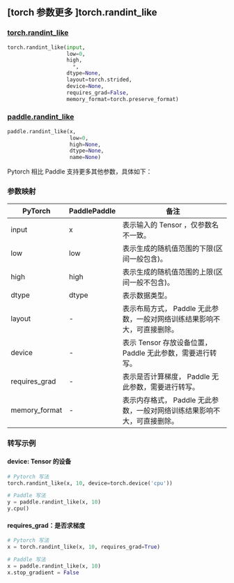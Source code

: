 ## [torch 参数更多 ]torch.randint_like

### [torch.randint_like](https://pytorch.org/docs/stable/generated/torch.randint_like.html?highlight=randint_like#torch.randint_like)

```python
torch.randint_like(input,
                   low=0,
                   high,
                     *,
                   dtype=None,
                   layout=torch.strided,
                   device=None,
                   requires_grad=False,
                   memory_format=torch.preserve_format)
```

### [paddle.randint_like](https://www.paddlepaddle.org.cn/documentation/docs/zh/api/paddle/randint_like_cn.html)

```python
paddle.randint_like(x,
                    low=0,
                    high=None,
                    dtype=None,
                    name=None)
```

Pytorch 相比 Paddle 支持更多其他参数，具体如下：

### 参数映射

| PyTorch       | PaddlePaddle | 备注                                                         |
| ------------- | ------------ | ------------------------------------------------------------ |
| input         | x            | 表示输入的 Tensor ，仅参数名不一致。                         |
| low           | low          | 表示生成的随机值范围的下限(区间一般包含)。                   |
| high          | high         | 表示生成的随机值范围的上限(区间一般不包含)。                 |
| dtype         | dtype        | 表示数据类型。                                               |
| layout        | -            | 表示布局方式， Paddle 无此参数，一般对网络训练结果影响不大，可直接删除。 |
| device        | -            | 表示 Tensor 存放设备位置，Paddle 无此参数，需要进行转写。    |
| requires_grad | -            | 表示是否计算梯度， Paddle 无此参数，需要进行转写。           |
| memory_format | -            | 表示内存格式， Paddle 无此参数，一般对网络训练结果影响不大，可直接删除。 |


### 转写示例

#### device: Tensor 的设备

```python
# Pytorch 写法
torch.randint_like(x, 10, device=torch.device('cpu'))

# Paddle 写法
y = paddle.randint_like(x, 10)
y.cpu()
```

#### requires_grad：是否求梯度

```python
# Pytorch 写法
x = torch.randint_like(x, 10, requires_grad=True)

# Paddle 写法
x = paddle.randint_like(x, 10)
x.stop_gradient = False
```
